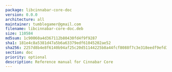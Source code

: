 ```yaml
---
package: libcinnabar-core-doc
version: 0.0.0
architecture: all
maintainer: tumblegamer@gmail.com
filename: libcinnabar-core-doc.deb
size: 110584
md5sum: 1c90060a4d367112b80430fd4f9f9287
sha1: 181e4c8a5381d47a5b6a63379edf61045202ae52
sha256: 2257d8b4e8f6140b94af25c20d51144225b8a44fcf8088f7c3e318eedf9efd3a
section: doc
priority: optional
description: Reference manual for Cinnabar Core
---
```

